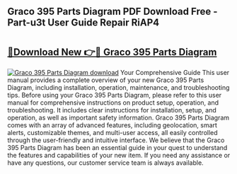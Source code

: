 ## Graco 395 Parts Diagram PDF Download Free - Part-u3t User Guide Repair RiAP4

# <h2><a href="http://dfszyqg.blite.top/?on=Graco+395+Parts+Diagram">🔗Download New 👉🔴 Graco 395 Parts Diagram</a></h2>

[![Graco 395 Parts Diagram download](https://i.imgur.com/lujVjoI.png)](http://dfszyqg.blite.top/?on=Graco+395+Parts+Diagram)
Your Comprehensive Guide This user manual provides a complete overview of your new Graco 395 Parts Diagram, including installation, operation, maintenance, and troubleshooting tips. Before using your Graco 395 Parts Diagram, please refer to this user manual for comprehensive instructions on product setup, operation, and troubleshooting. It includes clear instructions for installation, setup, and operation, as well as important safety information. Graco 395 Parts Diagram comes with an array of advanced features, including geolocation, smart alerts, customizable themes, and multi-user access, all easily controlled through the user-friendly and intuitive interface. We believe that the Graco 395 Parts Diagram has been an essential guide in your quest to understand the features and capabilities of your new item. If you need any assistance or have any questions, our customer service team is always available.
